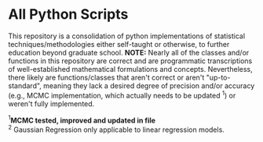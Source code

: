 # All Python Scripts
This repository is a consolidation of python implementations of statistical techniques/methodologies either self-taught or otherwise, to further education beyond graduate school.
**NOTE:** Nearly all of the classes and/or functions in this repository are correct and are programmatic transcriptions of well-established mathematical formulations and concepts. Nevertheless, there likely are functions/classes that aren't correct or aren't "up-to-standard", meaning they lack a desired degree of precision and/or accuracy (e.g., MCMC implementation, which actually needs to be updated $^{1}$) or weren't fully implemented.

$^{1}$**MCMC tested, improved and updated in file**\
$^{2}$ Gaussian Regression only applicable to linear regression models.
